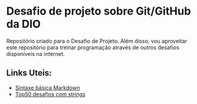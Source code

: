 # Desafio de projeto sobre Git/GitHub da DIO
Repositório criado para o Desafio de Projeto. Além disso, vou aproveitar este repositório para treinar programação através de outros desafios disponíveis na internet.
## Links Uteis:
 - [Sintaxe básica Markdown](https://www.markdownguide.org/basic-syntax/)
 - [Top50 desafios com strings](https://www.geeksforgeeks.org/top-50-string-coding-problems-for-interviews/)
